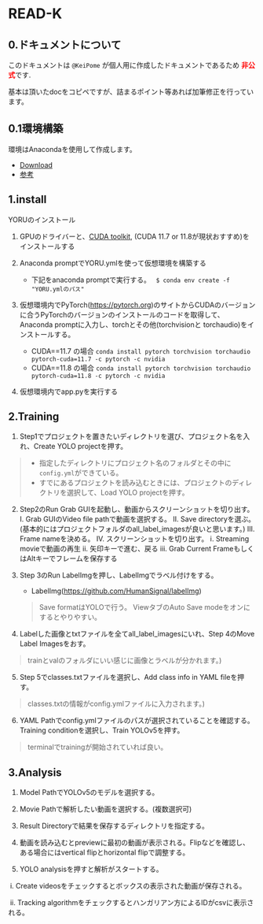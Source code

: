 # READ-K

## 0.ドキュメントについて

このドキュメントは `@KeiPome` が個人用に作成したドキュメントであるため <b><span style="color:red;">非公式</span></b>です.

基本は頂いたdocをコピペですが、詰まるポイント等あれば加筆修正を行っています。

## 0.1環境構築

環境はAnacondaを使用して作成します。

- [Download](https://www.anaconda.com/download)
- [参考](https://www.python.jp/install/anaconda/)

## 1.install

YORUのインストール

1. GPUのドライバーと、[CUDA toolkit](https://developer.nvidia.com/cuda-toolkit), (CUDA 11.7 or 11.8が現状おすすめ)をインストールする

2. Anaconda promptでYORU.ymlを使って仮想環境を構築する
   - 下記をanaconda promptで実行する。
     ` $ conda env create -f "YORU.ymlのパス"` 
     

3. 仮想環境内でPyTorch(https://pytorch.org)のサイトからCUDAのバージョンに合うPyTorchのバージョンのインストールのコードを取得して、Anaconda promptに入力し、torchとその他(torchvisionと torchaudio)をインストールする。

   - CUDA==11.7 の場合
     `conda install pytorch torchvision torchaudio pytorch-cuda=11.7 -c pytorch -c nvidia`
   - CUDA==11.8 の場合
     `conda install pytorch torchvision torchaudio pytorch-cuda=11.8 -c pytorch -c nvidia`

4. 仮想環境内でapp.pyを実行する

## 2.Training

1. Step1でプロジェクトを置きたいディレクトリを選び、プロジェクト名を入れ、Create YOLO projectを押す。

> - 指定したディレクトリにプロジェクト名のフォルダとその中に`config.yml`ができている。
> - すでにあるプロジェクトを読み込むときには、プロジェクトのディレクトリを選択して、Load YOLO projectを押す。

2. Step2のRun Grab GUIを起動し、動画からスクリーンショットを切り出す。
   Ⅰ. Grab GUIのVideo file pathで動画を選択する。
   Ⅱ. Save directoryを選ぶ。 (基本的にはプロジェクトフォルダのall_label_imagesが良いと思います。)
   Ⅲ. Frame nameを決める。
   Ⅳ. スクリーンショットを切り出す。
      ⅰ. Streaming movieで動画の再生
      ⅱ. 矢印キーで進む、戻る
      ⅲ. Grab Current FrameもしくはAltキーでフレームを保存する

3. Step 3のRun LabelImgを押し、LabelImgでラベル付けをする。

   -  LabelImg(https://github.com/HumanSignal/labelImg)

     > Save formatはYOLOで行う。 ViewタブのAuto Save modeをオンにするとやりやすい。


4. Labelした画像とtxtファイルを全てall_label_imagesにいれ、Step 4のMove Label Imagesをおす。
   
> trainとvalのフォルダにいい感じに画像とラベルが分かれます。)

5. Step 5でclasses.txtファイルを選択し、Add class info in YAML fileを押す。

> classes.txtの情報がconfig.ymlファイルに入力されます。)

6. YAML Pathでconfig.ymlファイルのパスが選択されていることを確認する。Training conditionを選択し、Train YOLOv5を押す。

> terminalでtrainingが開始されていれば良い。

## 3.Analysis 

1. Model PathでYOLOv5のモデルを選択する。

2. Movie Pathで解析したい動画を選択する。(複数選択可)

3. Result Directoryで結果を保存するディレクトリを指定する。

4. 動画を読み込むとpreviewに最初の動画が表示される。Flipなどを確認し、ある場合にはvertical flipとhorizontal flipで調整する。

5. YOLO analysisを押すと解析がスタートする。

​     	i. Create videosをチェックするとボックスの表示された動画が保存される。

​    	ii.  Tracking algorithmをチェックするとハンガリアン方によるIDがcsvに表示される。

